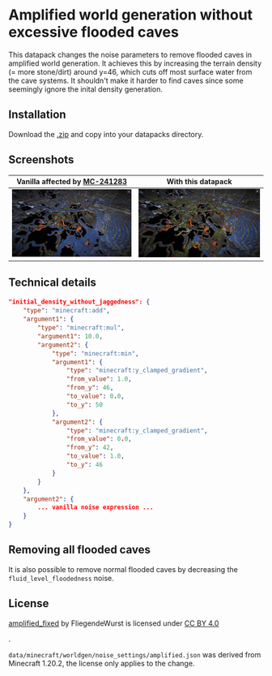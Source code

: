 # Amplified world generation without excessive flooded caves

This datapack changes the noise parameters to remove flooded caves in amplified world generation.
It achieves this by increasing the terrain density (= more stone/dirt) around y=46,
which cuts off most surface water from the cave systems.
It shouldn't make it harder to find caves since some seemingly ignore the inital density generation.

## Installation

Download the [.zip](https://github.com/FliegendeWurst/amplified_fixed/releases/download/v1/amplified_fixed.zip) and copy into your datapacks directory.

## Screenshots


| Vanilla affected by [MC-241283](https://bugs.mojang.com/browse/MC-241283) | With this datapack |
| ------------- | ------------- |
| ![vanilla](./vanilla.jpg)  | ![fixed](./fixed.jpg)  |

## Technical details

```json
"initial_density_without_jaggedness": {
    "type": "minecraft:add",
    "argument1": {
        "type": "minecraft:mul",
        "argument1": 10.0,
        "argument2": {
            "type": "minecraft:min",
            "argument1": {
                "type": "minecraft:y_clamped_gradient",
                "from_value": 1.0,
                "from_y": 46,
                "to_value": 0.0,
                "to_y": 50
            },
            "argument2": {
                "type": "minecraft:y_clamped_gradient",
                "from_value": 0.0,
                "from_y": 42,
                "to_value": 1.0,
                "to_y": 46
            }
        }
    },
    "argument2": {
        ... vanilla noise expression ...
    }
}
```

## Removing all flooded caves

It is also possible to remove normal flooded caves by decreasing the `fluid_level_floodedness` noise.

## License

 <p xmlns:cc="http://creativecommons.org/ns#" xmlns:dct="http://purl.org/dc/terms/"><a property="dct:title" rel="cc:attributionURL" href="https://github.com/FliegendeWurst/amplified_fixed">amplified_fixed</a> by <span property="cc:attributionName">FliegendeWurst</span> is licensed under <a href="http://creativecommons.org/licenses/by/4.0/?ref=chooser-v1" target="_blank" rel="license noopener noreferrer" style="display:inline-block;">CC BY 4.0</a></p>.

 `data/minecraft/worldgen/noise_settings/amplified.json` was derived from Minecraft 1.20.2, the license only applies to the change.
